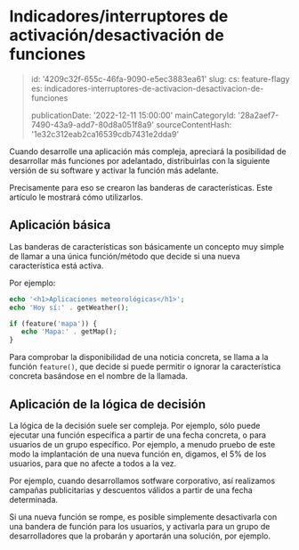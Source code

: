 Indicadores/interruptores de activación/desactivación de funciones
==================================================================

> id: '4209c32f-655c-46fa-9090-e5ec3883ea61'
> slug:
> 	cs: feature-flagy
> 	es: indicadores-interruptores-de-activacion-desactivacion-de-funciones
> 
> publicationDate: '2022-12-11 15:00:00'
> mainCategoryId: '28a2aef7-7490-43a9-add7-80d8a051f8a9'
> sourceContentHash: '1e32c312eab2ca16539cdb7431e2dda9'

Cuando desarrolle una aplicación más compleja, apreciará la posibilidad de desarrollar más funciones por adelantado, distribuirlas con la siguiente versión de su software y activar la función más adelante.

Precisamente para eso se crearon las banderas de características. Este artículo le mostrará cómo utilizarlos.

Aplicación básica
---------------------

Las banderas de características son básicamente un concepto muy simple de llamar a una única función/método que decide si una nueva característica está activa.

Por ejemplo:

```php
echo '<h1>Aplicaciones meteorológicas</h1>';
echo 'Hoy sí:' . getWeather();

if (feature('mapa')) {
   echo 'Mapa:' . getMap();
}
```

Para comprobar la disponibilidad de una noticia concreta, se llama a la función `feature()`, que decide si puede permitir o ignorar la característica concreta basándose en el nombre de la llamada.

Aplicación de la lógica de decisión
-------------------------------

La lógica de la decisión suele ser compleja. Por ejemplo, sólo puede ejecutar una función específica a partir de una fecha concreta, o para usuarios de un grupo específico. Por ejemplo, a menudo pruebo de este modo la implantación de una nueva función en, digamos, el 5% de los usuarios, para que no afecte a todos a la vez.

Por ejemplo, cuando desarrollamos sotfware corporativo, así realizamos campañas publicitarias y descuentos válidos a partir de una fecha determinada.

Si una nueva función se rompe, es posible simplemente desactivarla con una bandera de función para los usuarios, y activarla para un grupo de desarrolladores que la probarán y aportarán una solución, por ejemplo.
